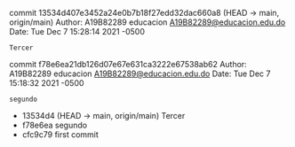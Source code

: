 commit 13534d407e3452a24e0b7b18f27edd32dac660a8 (HEAD -> main, origin/main)
Author: A19B82289 educacion <A19B82289@educacion.edu.do>
Date:   Tue Dec 7 15:28:14 2021 -0500

    Tercer

commit f78e6ea21db126d07e67e631ca3222e67538ab62
Author: A19B82289 educacion <A19B82289@educacion.edu.do>
Date:   Tue Dec 7 15:18:32 2021 -0500

    segundo

* 13534d4 (HEAD -> main, origin/main) Tercer
* f78e6ea segundo
* cfc9c79 first commit
